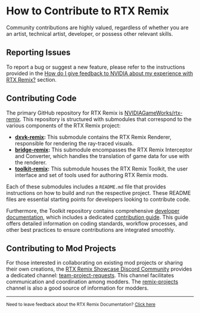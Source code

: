 # How to Contribute to RTX Remix

Community contributions are highly valued, regardless of whether you are an artist, technical artist, developer, or
possess other relevant skills.

## Reporting Issues

To report a bug or suggest a new feature, please refer to the instructions provided in
the [How do I give feedback to NVIDIA about my experience with RTX Remix?](../remix-faq.md#how-do-i-give-feedback-to-nvidia-about-my-experience-with-rtx-remix)
section.

## Contributing Code

The primary GitHub repository for RTX Remix
is [NVIDIAGameWorks/rtx-remix](https://github.com/NVIDIAGameWorks/rtx-remix). This repository is structured with
submodules that correspond to the various components of the RTX Remix project:

* **[dxvk-remix](https://github.com/NVIDIAGameWorks/dxvk-remix):** This submodule contains the RTX Remix Renderer,
  responsible for rendering the ray-traced visuals.
* **[bridge-remix](https://github.com/NVIDIAGameWorks/bridge-remix):** This submodule encompasses the RTX Remix
  Interceptor and Converter, which handles the translation of game data for use with the renderer.
* **[toolkit-remix](https://github.com/NVIDIAGameWorks/toolkit-remix):** This submodule houses the RTX Remix Toolkit,
  the user interface and set of tools used for authoring RTX Remix mods.

Each of these submodules includes a `README.md` file that provides instructions on how to build and run the respective
project. These README files are essential starting points for developers looking to contribute code.

Furthermore, the Toolkit repository contains
comprehensive [developer documentation](https://github.com/NVIDIAGameWorks/toolkit-remix/tree/main/docs_dev), which
includes a dedicated
[contribution guide](https://github.com/NVIDIAGameWorks/toolkit-remix/blob/main/docs_dev/CONTRIBUTING.md). This
guide offers detailed information on coding standards, workflow processes, and other best practices to ensure
contributions are integrated smoothly.

## Contributing to Mod Projects

For those interested in collaborating on existing mod projects or sharing their own creations,
the [RTX Remix Showcase Discord Community](https://discord.gg/c7J6gUhXMk) provides a dedicated
channel: [team-project-requests](https://discord.com/channels/1028444667789967381/1219748702487318591). This channel
facilitates communication and coordination among modders. The
[remix-projects](https://discord.com/channels/1028444667789967381/1055020377430048848) channel is also a good source of
information for modders.

***

<sub>Need to leave feedback about the RTX Remix
Documentation? [Click here](https://github.com/NVIDIAGameWorks/rtx-remix/issues/new?assignees=nvdamien&labels=documentation%2Cfeedback%2Ctriage&projects=&template=documentation_feedback.yml&title=%5BDocumentation+feedback%5D%3A+)</sub>
